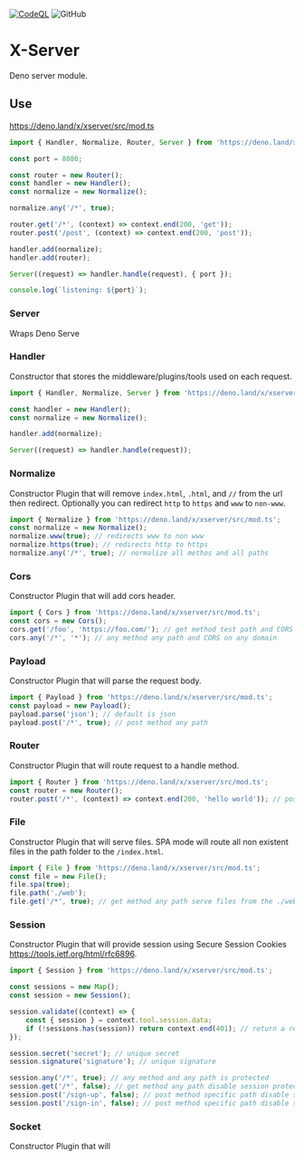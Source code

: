 [![CodeQL](https://github.com/xeaone/server/actions/workflows/codeql-analysis.yml/badge.svg)](https://github.com/xeaone/server/actions/workflows/codeql-analysis.yml)
![GitHub](https://img.shields.io/github/license/xeaone/server)

# X-Server

Deno server module.

## Use

https://deno.land/x/xserver/src/mod.ts

```ts
import { Handler, Normalize, Router, Server } from 'https://deno.land/x/xserver/src/mod.ts';

const port = 8080;

const router = new Router();
const handler = new Handler();
const normalize = new Normalize();

normalize.any('/*', true);

router.get('/*', (context) => context.end(200, 'get'));
router.post('/post', (context) => context.end(200, 'post'));

handler.add(normalize);
handler.add(router);

Server((request) => handler.handle(request), { port });

console.log(`listening: ${port}`);
```

### Server

Wraps Deno Serve

### Handler

Constructor that stores the middleware/plugins/tools used on each request.

```ts
import { Handler, Normalize, Server } from 'https://deno.land/x/xserver/src/mod.ts';

const handler = new Handler();
const normalize = new Normalize();

handler.add(normalize);

Server((request) => handler.handle(request));
```

### Normalize

Constructor Plugin that will remove `index.html`, `.html`, and `//` from the url then redirect. Optionally you can redirect `http` to `https` and `www` to `non-www`.

```ts
import { Normalize } from 'https://deno.land/x/xserver/src/mod.ts';
const normalize = new Normalize();
normalize.www(true); // redirects www to non www
normalize.https(true); // redirects http to https
normalize.any('/*', true); // normalize all methos and all paths
```

### Cors

Constructor Plugin that will add cors header.

```ts
import { Cors } from 'https://deno.land/x/xserver/src/mod.ts';
const cors = new Cors();
cors.get('/foo', 'https://foo.com/'); // get method test path and CORS on only foo.com domain
cors.any('/*', '*'); // any method any path and CORS on any domain
```

### Payload

Constructor Plugin that will parse the request body.

```ts
import { Payload } from 'https://deno.land/x/xserver/src/mod.ts';
const payload = new Payload();
payload.parse('json'); // default is json
payload.post('/*', true); // post method any path
```

### Router

Constructor Plugin that will route request to a handle method.

```ts
import { Router } from 'https://deno.land/x/xserver/src/mod.ts';
const router = new Router();
router.post('/*', (context) => context.end(200, 'hello world')); // post method any path
```

### File

Constructor Plugin that will serve files. SPA mode will route all non existent files in the path folder to the `/index.html`.

```ts
import { File } from 'https://deno.land/x/xserver/src/mod.ts';
const file = new File();
file.spa(true);
file.path('./web');
file.get('/*', true); // get method any path serve files from the ./web folder
```

### Session

Constructor Plugin that will provide session using Secure Session Cookies https://tools.ietf.org/html/rfc6896.

```ts
import { Session } from 'https://deno.land/x/xserver/src/mod.ts';

const sessions = new Map();
const session = new Session();

session.validate((context) => {
    const { session } = context.tool.session.data;
    if (!sessions.has(session)) return context.end(401); // return a response to prevent access
});

session.secret('secret'); // unique secret
session.signature('signature'); // unique signature

session.any('/*', true); // any method and any path is protected
session.get('/*', false); // get method any path disable session protection
session.post('/sign-up', false); // post method specific path disable session protection
session.post('/sign-in', false); // post method specific path disable session protection
```

### Socket

Constructor Plugin that will

```ts
```

